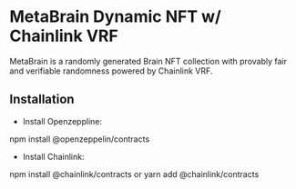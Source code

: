 # MetaBrain Dynamic NFT w/ Chainlink VRF

MetaBrain is a randomly generated Brain NFT collection with provably fair and verifiable randomness powered by Chainlink VRF.

## Installation

- Install Openzeppline:

npm install @openzeppelin/contracts

- Install Chainlink:

npm install @chainlink/contracts
or
yarn add @chainlink/contracts

